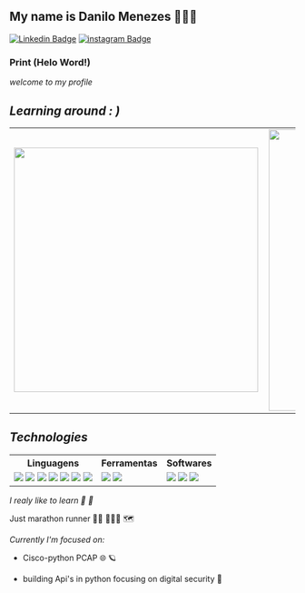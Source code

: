 ## My name is Danilo Menezes 👨🏾‍💻



[![Linkedin Badge](https://img.shields.io/badge/-LinkedIn-blue?style=fat-square&logo=Linkedin&logoColor=white&link=https://www.linkedin.com/in/danilo-menezes-5745041a2/)](https://www.linkedin.com/in/danilo-menezes-5745041a2/) [![instagram Badge](https://img.shields.io/badge/-instagram-blueviolet?style=fat-square&logo=instagram&logoColor=white&link=https://https://www.instagram.com/danmenezxs/)](https://www.instagram.com/danmenezxs/)



### Print (Helo Word!)

_welcome to my profile_



## _Learning around : )_
<center>
<table>
<tr>
<td><img width="430px" align="left" src="https://github-readme-stats.vercel.app/api/top-langs/?username=Dannmenezes&hide=html&layout=compact&theme=blue-green"/></td>
<td><img width="495px" align="left" src="https://github-readme-stats.vercel.app/api?username=Dannmenezes&theme=blue-green"/>
</tr> 
</table>
</center>



## _Technologies_



<center>
<table align="space-between">
<tr>

<th>Linguagens</th>
<th>Ferramentas</th>
<th>Softwares</th>
</tr>
<tr>
<td>
<img src="https://img.shields.io/badge/html5%20-%23E34F26.svg?&style=for-the-badge&logo=html5&logoColor=white"/>
<img src="https://img.shields.io/badge/css3%20-%231572B6.svg?&style=for-the-badge&logo=css3&logoColor=white"/>
<img src="https://img.shields.io/badge/C-00599C?style=for-the-badge&logo=c&logoColor=white"/>
<img src="https://img.shields.io/badge/Java-ED8B00?style=for-the-badge&logo=java&logoColor=white"/>
<img src="https://img.shields.io/badge/python-3670A0?style=for-the-badge&logo=python&logoColor=ffdd54"/>
<img src="https://img.shields.io/badge/javascript-3670A0?style=for-the-badge&logo=javascript&logoColor=ffdd54"/>
<img src="https://img.shields.io/badge/django-3670A0?style=for-the-badge&logo=django&logoColor=ffdd54"/>
</td>



<td>
<img src="https://img.shields.io/badge/git-%23F05033.svg?style=for-the-badge&logo=git&logoColor=white"/>
<img src="https://img.shields.io/badge/docker-%230db7ed.svg?style=for-the-badge&logo=docker&logoColor=white"/>

</td>


<td>
<img src="https://img.shields.io/badge/github%20-%23121011.svg?&style=for-the-badge&logo=github&logoColor=white"/>
<img src="https://img.shields.io/badge/Visual_Studio_Code-0078D4?style=for-the-badge&logo=visual%20studio%20code&logoColor=white"/>
<img src="https://img.shields.io/badge/GitLab-330F63?style=for-the-badge&logo=gitlab&logoColor=white"/>
</td>

</tr>
</table>



</center>


_I realy like to learn 🔭 🔶_



Just marathon runner :weight_lifting_man: 👨🏾‍💻 🗺️




_Currently I'm focused on:_



- Cisco-python PCAP :globe_with_meridians: 🪐

- building Api's in python focusing on digital security :snake:



<!--
**wallaceleonel/wallaceleonel** is a ✨ _special_ ✨ repository because its `README.md` (this file) appears on your GitHub profile.



Here are some ideas to get you started: :man



- 🔭 I’m currently working on ...
- 🌱 I’m currently learning ...
- 👯 I’m looking to collaborate on ...
- 🤔 I’m looking for help with ...
- 💬 Ask me about ...
- 📫 How to reach me: ...
- 😄 Pronouns: ...
- ⚡ Fun fact: ...
-->
